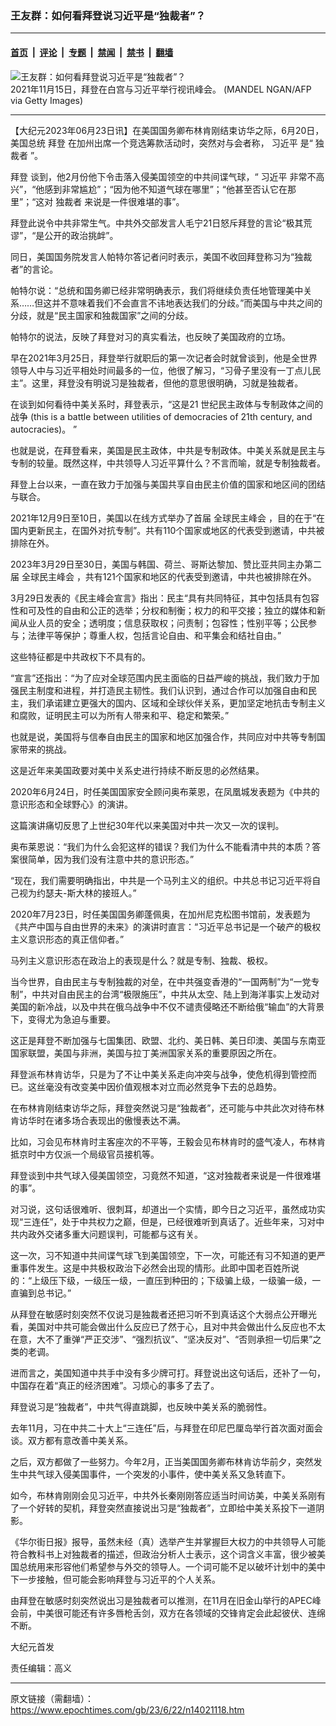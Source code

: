 ### 王友群：如何看拜登说习近平是“独裁者”？

---

#### [首页](../../../..?n14021118) &nbsp;|&nbsp; [评论](../../../../../epoch-comment?n14021118) &nbsp;|&nbsp; [专题](../../../../../epoch-special?n14021118) &nbsp;|&nbsp; [禁闻](../../../../../epoch-news?n14021118) &nbsp;|&nbsp; [禁书](../../../../../books?n14021118) &nbsp;|&nbsp; [翻墙](https://github.com/gfw-breaker/nogfw/blob/master/README.md?n14021118)


<div><img alt="王友群：如何看拜登说习近平是“独裁者”？" class="attachment-djy_600_400 size-djy_600_400 wp-post-image" src="https://i.epochtimes.com/assets/uploads/2023/06/id14021120-GettyImages-1236590761-600x400.jpeg"/>
<div class="caption">
 2021年11月15日，拜登在白宫与习近平举行视讯峰会。 (MANDEL NGAN/AFP via Getty Images)
</div></div><hr/><div class="post_content" id="artbody" itemprop="articleBody">
 <!-- article content begin -->
 <p>
  【大纪元2023年06月23日讯】在美国国务卿布林肯刚结束访华之际，6月20日，美国总统
  <ok href="https://www.epochtimes.com/gb/tag/%E6%8B%9C%E7%99%BB.html">
   拜登
  </ok>
  在加州出席一个竞选筹款活动时，突然对与会者称，
  <ok href="https://www.epochtimes.com/gb/tag/%E4%B9%A0%E8%BF%91%E5%B9%B3.html">
   习近平
  </ok>
  是“
  <ok href="https://www.epochtimes.com/gb/tag/%E7%8B%AC%E8%A3%81%E8%80%85.html">
   独裁者
  </ok>
  ”。
 </p>
 <p style="font-weight: 400;">
  <ok href="https://www.epochtimes.com/gb/tag/%E6%8B%9C%E7%99%BB.html">
   拜登
  </ok>
  谈到，他2月份他下令击落入侵美国领空的中共间谍气球，“
  <ok href="https://www.epochtimes.com/gb/tag/%E4%B9%A0%E8%BF%91%E5%B9%B3.html">
   习近平
  </ok>
  非常不高兴”，“他感到非常尴尬”；“因为他不知道气球在哪里”；“他甚至否认它在那里”；“这对
  <ok href="https://www.epochtimes.com/gb/tag/%E7%8B%AC%E8%A3%81%E8%80%85.html">
   独裁者
  </ok>
  来说是一件很难堪的事”。
 </p>
 <p style="font-weight: 400;">
  拜登此说令中共非常生气。中共外交部发言人毛宁21日怒斥拜登的言论“极其荒谬”，“是公开的政治挑衅”。
 </p>
 <p style="font-weight: 400;">
  同日，美国国务院发言人帕特尔答记者问时表示，美国不收回拜登称习为“独裁者”的言论。
 </p>
 <p style="font-weight: 400;">
  帕特尔说：“总统和国务卿已经非常明确表示，我们将继续负责任地管理美中关系……但这并不意味着我们不会直言不讳地表达我们的分歧。”而美国与中共之间的分歧，就是“民主国家和独裁国家”之间的分歧。
 </p>
 <p style="font-weight: 400;">
  帕特尔的说法，反映了拜登对习的真实看法，也反映了美国政府的立场。
 </p>
 <p style="font-weight: 400;">
  早在2021年3月25日，拜登举行就职后的第一次记者会时就曾谈到，他是全世界领导人中与习近平相处时间最多的一位，他很了解习，“习骨子里没有一丁点儿民主”。这里，拜登没有明说习是独裁者，但他的意思很明确，习就是独裁者。
 </p>
 <p style="font-weight: 400;">
  在谈到如何看待中美关系时，拜登表示，“这是21 世纪民主政体与专制政体之间的战争 (this is a battle between utilities of democracies of 21th century, and autocracies)。 ”
 </p>
 <p style="font-weight: 400;">
  也就是说，在拜登看来，美国是民主政体，中共是专制政体。中美关系就是民主与专制的较量。既然这样，中共领导人习近平算什么？不言而喻，就是专制独裁者。
 </p>
 <p style="font-weight: 400;">
  拜登上台以来，一直在致力于加强与美国共享自由民主价值的国家和地区间的团结与联合。
 </p>
 <p style="font-weight: 400;">
  2021年12月9日至10日，美国以在线方式举办了首届
  <ok href="https://www.epochtimes.com/gb/tag/%E5%85%A8%E7%90%83%E6%B0%91%E4%B8%BB%E5%B3%B0%E4%BC%9A.html">
   全球民主峰会
  </ok>
  ，目的在于“在国内更新民主，在国外对抗专制”。共有110个国家或地区的代表受到邀请，中共被排除在外。
 </p>
 <p style="font-weight: 400;">
  2023年3月29日至30日，美国与韩国、荷兰、哥斯达黎加、赞比亚共同主办第二届
  <ok href="https://www.epochtimes.com/gb/tag/%E5%85%A8%E7%90%83%E6%B0%91%E4%B8%BB%E5%B3%B0%E4%BC%9A.html">
   全球民主峰会
  </ok>
  ，共有121个国家和地区的代表受到邀请，中共也被排除在外。
 </p>
 <p style="font-weight: 400;">
  3月29日发表的《民主峰会宣言》指出：民主“具有共同特征，其中包括具有包容性和可及性的自由和公正的选举；分权和制衡；权力的和平交接；独立的媒体和新闻从业人员的安全；透明度；信息获取权；问责制；包容性；性别平等；公民参与；法律平等保护；尊重人权，包括言论自由、和平集会和结社自由。”
 </p>
 <p style="font-weight: 400;">
  这些特征都是中共政权下不具有的。
 </p>
 <p style="font-weight: 400;">
  “宣言”还指出：“为了应对全球范围内民主面临的日益严峻的挑战，我们致力于加强民主制度和进程，并打造民主韧性。我们认识到，通过合作可以加强自由和民主，我们承诺建立更强大的国内、区域和全球伙伴关系，更加坚定地抗击专制主义和腐败，证明民主可以为所有人带来和平、稳定和繁荣。”
 </p>
 <p style="font-weight: 400;">
  也就是说，美国将与信奉自由民主的国家和地区加强合作，共同应对中共等专制国家带来的挑战。
 </p>
 <p style="font-weight: 400;">
  这是近年来美国政要对美中关系史进行持续不断反思的必然结果。
 </p>
 <p style="font-weight: 400;">
  2020年6月24日，时任美国国家安全顾问奥布莱恩，在凤凰城发表题为《中共的意识形态和全球野心》的演讲。
 </p>
 <p style="font-weight: 400;">
  这篇演讲痛切反思了上世纪30年代以来美国对中共一次又一次的误判。
 </p>
 <p style="font-weight: 400;">
  奥布莱恩说：“我们为什么会犯这样的错误？我们为什么不能看清中共的本质？答案很简单，因为我们没有注意中共的意识形态。”
 </p>
 <p style="font-weight: 400;">
  “现在，我们需要明确指出，中共是一个马列主义的组织。中共总书记习近平将自己视为约瑟夫-斯大林的接班人。”
 </p>
 <p style="font-weight: 400;">
  2020年7月23日，时任美国国务卿蓬佩奥，在加州尼克松图书馆前，发表题为《共产中国与自由世界的未来》的演讲时直言：“习近平总书记是一个破产的极权主义意识形态的真正信仰者。”
 </p>
 <p style="font-weight: 400;">
  马列主义意识形态在政治上的表现是什么？就是专制、独裁、极权。
 </p>
 <p style="font-weight: 400;">
  当今世界，自由民主与专制独裁的对垒，在中共强变香港的“一国两制”为“一党专制”，中共对自由民主的台湾“极限施压”，中共从太空、陆上到海洋事实上发动对美国的新冷战，以及中共在俄乌战争中不仅不谴责侵略还不断给俄“输血”的大背景下，变得尤为急迫与重要。
 </p>
 <p style="font-weight: 400;">
  这正是拜登不断加强与七国集团、欧盟、北约、美日韩、美日印澳、美国与东南亚国家联盟，美国与非洲，美国与拉丁美洲国家关系的重要原因之所在。
 </p>
 <p style="font-weight: 400;">
  拜登派布林肯访华，只是为了不让中美关系走向冲突与战争，使危机得到管控而已。这丝毫没有改变美中因价值观根本对立而必然竞争下去的总趋势。
 </p>
 <p style="font-weight: 400;">
  在布林肯刚结束访华之际，拜登突然说习是“独裁者”，还可能与中共此次对待布林肯访华时在诸多场合表现出的傲慢表达不满。
 </p>
 <p style="font-weight: 400;">
  比如，习会见布林肯时主客座次的不平等，王毅会见布林肯时的盛气凌人，布林肯抵京时中方仅派一个局级官员接机等。
 </p>
 <p style="font-weight: 400;">
  拜登谈到中共气球入侵美国领空，习竟然不知道，“这对独裁者来说是一件很难堪的事”。
 </p>
 <p style="font-weight: 400;">
  对习说，这句话很难听、很刺耳，却道出一个实情，即今日之习近平，虽然成功实现“三连任”，处于中共权力之巅，但是，已经很难听到真话了。近些年来，习对中共内政外交诸多重大问题误判，可能都与这有关。
 </p>
 <p style="font-weight: 400;">
  这一次，习不知道中共间谍气球飞到美国领空，下一次，可能还有习不知道的更严重事件发生。这是中共极权政治下必然会出现的情形。此即中国老百姓所说的：“上级压下级，一级压一级，一直压到种田的；下级骗上级，一级骗一级，一直骗到总书记。”
 </p>
 <p style="font-weight: 400;">
  从拜登在敏感时刻突然不仅说习是独裁者还把习听不到真话这个大弱点公开曝光看，美国对中共可能会做出什么反应已了然于心，且对中共会做出什么反应也不太在意，大不了重弹“严正交涉”、“强烈抗议”、“坚决反对”、“否则承担一切后果”之类的老调。
 </p>
 <p style="font-weight: 400;">
  进而言之，美国知道中共手中没有多少牌可打。拜登说出这句话后，还补了一句，中国存在着“真正的经济困难”。习烦心的事多了去了。
 </p>
 <p style="font-weight: 400;">
  拜登说习是“独裁者”，中共气得直跳脚，也反映中美关系的脆弱性。
 </p>
 <p style="font-weight: 400;">
  去年11月，习在中共二十大上“三连任”后，与拜登在印尼巴厘岛举行首次面对面会谈。双方都有意改善中美关系。
 </p>
 <p style="font-weight: 400;">
  之后，双方都做了一些努力。今年2月，正当美国国务卿布林肯访华前夕，突然发生中共气球入侵美国事件，一个突发的小事件，使中美关系又急转直下。
 </p>
 <p style="font-weight: 400;">
  如今，布林肯刚刚会见习近平，中共外长秦刚刚答应适当时间访美，中美关系刚有了一个好转的契机，拜登突然直接说出习是“独裁者”，立即给中美关系投下一道阴影。
 </p>
 <p style="font-weight: 400;">
  《华尔街日报》报导，虽然未经（真）选举产生并掌握巨大权力的中共领导人可能符合教科书上对独裁者的描述，但政治分析人士表示，这个词含义丰富，很少被美国总统用来形容他们希望参与外交的领导人。一个词可能不足以破坏计划中的美中下一步接触，但可能会影响拜登与习近平的个人关系。
 </p>
 <p style="font-weight: 400;">
  由拜登在敏感时刻突然说出习是独裁者可以推测，在11月在旧金山举行的APEC峰会前，中美很可能还有许多唇枪舌剑，双方在各领域的交锋肯定会此起彼伏、连绵不断。
 </p>
 <p style="font-weight: 400;">
  大纪元首发
 </p>
 <p style="font-weight: 400;">
  责任编辑：高义
 </p>
 <!-- article content end -->
 <div id="below_article_ad">
 </div>
</div>


---

原文链接（需翻墙）：https://www.epochtimes.com/gb/23/6/22/n14021118.htm